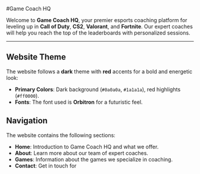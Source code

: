 #Game Coach HQ

Welcome to **Game Coach HQ**, your premier esports coaching platform for leveling up in **Call of Duty**, **CS2**, **Valorant**, and **Fortnite**. Our expert coaches will help you reach the top of the leaderboards with personalized sessions.

---

## Website Theme

The website follows a **dark** theme with **red** accents for a bold and energetic look:

- **Primary Colors**: Dark background (`#0a0a0a`, `#1a1a1a`), red highlights (`#ff0000`).
- **Fonts**: The font used is **Orbitron** for a futuristic feel.

## Navigation

The website contains the following sections:

- **Home**: Introduction to Game Coach HQ and what we offer.
- **About**: Learn more about our team of expert coaches.
- **Games**: Information about the games we specialize in coaching.
- **Contact**: Get in touch for
